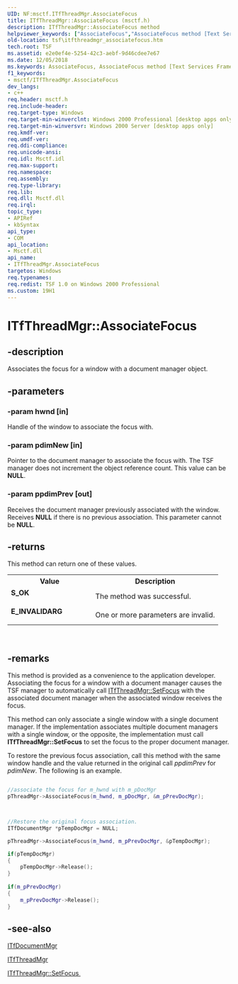 ```yaml
---
UID: NF:msctf.ITfThreadMgr.AssociateFocus
title: ITfThreadMgr::AssociateFocus (msctf.h)
description: ITfThreadMgr::AssociateFocus methodhelpviewer_keywords: ["AssociateFocus","AssociateFocus method [Text Services Framework]","AssociateFocus method [Text Services Framework]","ITfThreadMgr interface","ITfThreadMgr interface [Text Services Framework]","AssociateFocus method","ITfThreadMgr.AssociateFocus","ITfThreadMgr::AssociateFocus","_tsf_itfthreadmgr_associatefocus_ref","msctf/ITfThreadMgr::AssociateFocus","tsf.itfthreadmgr_associatefocus"]
old-location: tsf\itfthreadmgr_associatefocus.htm
tech.root: TSF
ms.assetid: e2e0ef4e-5254-42c3-aebf-9d46cdee7e67
ms.date: 12/05/2018
ms.keywords: AssociateFocus, AssociateFocus method [Text Services Framework], AssociateFocus method [Text Services Framework],ITfThreadMgr interface, ITfThreadMgr interface [Text Services Framework],AssociateFocus method, ITfThreadMgr.AssociateFocus, ITfThreadMgr::AssociateFocus, _tsf_itfthreadmgr_associatefocus_ref, msctf/ITfThreadMgr::AssociateFocus, tsf.itfthreadmgr_associatefocus
f1_keywords:
- msctf/ITfThreadMgr.AssociateFocus
dev_langs:
- c++
req.header: msctf.h
req.include-header: 
req.target-type: Windows
req.target-min-winverclnt: Windows 2000 Professional [desktop apps only]
req.target-min-winversvr: Windows 2000 Server [desktop apps only]
req.kmdf-ver: 
req.umdf-ver: 
req.ddi-compliance: 
req.unicode-ansi: 
req.idl: Msctf.idl
req.max-support: 
req.namespace: 
req.assembly: 
req.type-library: 
req.lib: 
req.dll: Msctf.dll
req.irql: 
topic_type:
- APIRef
- kbSyntax
api_type:
- COM
api_location:
- Msctf.dll
api_name:
- ITfThreadMgr.AssociateFocus
targetos: Windows
req.typenames: 
req.redist: TSF 1.0 on Windows 2000 Professional
ms.custom: 19H1
---
```


# ITfThreadMgr::AssociateFocus


## -description

Associates the focus for a window with a document manager object.

## -parameters




### -param hwnd [in]

Handle of the window to associate the focus with.


### -param pdimNew [in]

Pointer to the document manager to associate the focus with. The TSF manager does not increment the object reference count. This value can be <b>NULL</b>.


### -param ppdimPrev [out]

Receives the document manager previously associated with the window. Receives <b>NULL</b> if there is no previous association. This parameter cannot be <b>NULL</b>.


## -returns



This method can return one of these values.

<table>
<tr>
<th>Value</th>
<th>Description</th>
</tr>
<tr>
<td width="40%">
<dl>
<dt><b>S_OK</b></dt>
</dl>
</td>
<td width="60%">
The method was successful.

</td>
</tr>
<tr>
<td width="40%">
<dl>
<dt><b>E_INVALIDARG</b></dt>
</dl>
</td>
<td width="60%">
One or more parameters are invalid.

</td>
</tr>
</table>
 




## -remarks



This method is provided as a convenience to the application developer. Associating the focus for a window with a document manager causes the TSF manager to automatically call <a href="https://docs.microsoft.com/windows/desktop/api/msctf/nf-msctf-itfthreadmgr-setfocus">ITfThreadMgr::SetFocus</a> with the associated document manager when the associated window receives the focus.

This method can only associate a single window with a single document manager. If the implementation associates multiple document managers with a single window, or the opposite, the implementation must call <b>ITfThreadMgr::SetFocus</b> to set the focus to the proper document manager.

To restore the previous focus association, call this method with the same window handle and the value returned in the original call <i>ppdimPrev</i> for <i>pdimNew</i>. The following is an example.


```cpp

//associate the focus for m_hwnd with m_pDocMgr 
pThreadMgr->AssociateFocus(m_hwnd, m_pDocMgr, &m_pPrevDocMgr);



//Restore the original focus association. 
ITfDocumentMgr *pTempDocMgr = NULL;

pThreadMgr->AssociateFocus(m_hwnd, m_pPrevDocMgr, &pTempDocMgr);

if(pTempDocMgr)
{
    pTempDocMgr->Release();
}
    
if(m_pPrevDocMgr)
{
    m_pPrevDocMgr->Release();
}

```





## -see-also




<a href="https://docs.microsoft.com/windows/desktop/api/msctf/nn-msctf-itfdocumentmgr">ITfDocumentMgr
      </a>



<a href="https://docs.microsoft.com/windows/desktop/api/msctf/nn-msctf-itfthreadmgr">ITfThreadMgr</a>



<a href="https://docs.microsoft.com/windows/desktop/api/msctf/nf-msctf-itfthreadmgr-setfocus">ITfThreadMgr::SetFocus
      </a>
 

 

